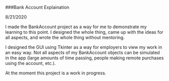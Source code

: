 ###Bank Account Explaination

8/21/2020

I made the BankAccount project as a way for me to demonstrate my learning to this point. I designed the whole thing, came up with the ideas for all aspects, and wrote the whole thing without mentoring.

I designed the GUI using Tkinter as a way for employers to view my work in an easy way. Not all aspects of my BankAccount objects can be simulated in the app (large amounts of time passing, people making remote purchases using the account, etc.).

At the moment this project is a work in progress.
